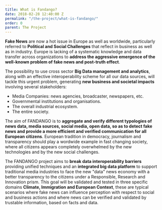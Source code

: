 ```yaml
---
title: What is Fandango?
date: 2018-02-28 12:40:00 Z
permalink: "/the-project/what-is-fandango/"
order: 0
parent: The Project
---
```


**Fake News** are now a hot issue in Europe as well as worldwide, particularly referred to **Political and Social Challenges** that reflect in business as well as in industry. Europe is lacking of a systematic knowledge and data transfer across organizations to **address the aggressive emergence of the well-known problem of fake news and post-truth effect**.

The possibility to use cross sector **Big Data management and analytics**, along with an effective interoperability scheme for all our data sources, will tackle this urgent problem, generating **new business and societal impacts** involving several stakeholders: 

- Media Companies: news agencies, broadcaster, newspapers, etc.
- Governmental institutions and organisations.
- The overall industrial ecosystem.
- The entire society.

The aim of FANDANGO is to **aggregate and verify different typologies of news data, media sources, social media, open data, so as to detect fake news and provide a more efficient and verified communication for all European citizens**. European tradition in democracy, journalism and transparency should play a wordwide example in fast changing society, where all citizens appears completely overwhelmed by the new technologies and by the new social challenges.

The FANDANGO project aims to **break data interoperability barriers** providing unified techniques and an **integrated big data platform** to support traditional media industries to face the new "data" news economy with a better transparency to the citizens under a Responsible, Research and Innovation prism. This goal will be validated and tested in three specific domains **Climate, Immigration and European Context**, these are typical scenarios where fake news can influence perception with respect to social and business actions and where news can be verified and validated by trustable information, based on facts and data.